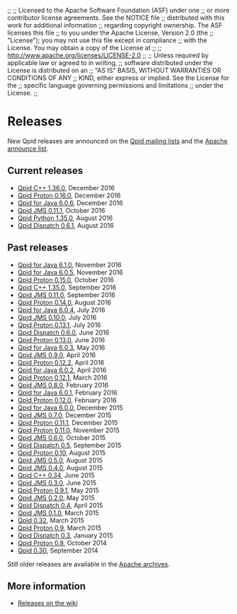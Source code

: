 ;;
;; Licensed to the Apache Software Foundation (ASF) under one
;; or more contributor license agreements.  See the NOTICE file
;; distributed with this work for additional information
;; regarding copyright ownership.  The ASF licenses this file
;; to you under the Apache License, Version 2.0 (the
;; "License"); you may not use this file except in compliance
;; with the License.  You may obtain a copy of the License at
;; 
;;   http://www.apache.org/licenses/LICENSE-2.0
;; 
;; Unless required by applicable law or agreed to in writing,
;; software distributed under the License is distributed on an
;; "AS IS" BASIS, WITHOUT WARRANTIES OR CONDITIONS OF ANY
;; KIND, either express or implied.  See the License for the
;; specific language governing permissions and limitations
;; under the License.
;;

# Releases

New Qpid releases are announced on the
[Qpid mailing lists]({{site_url}}/discussion.html#mailing-lists) and
the
[Apache announce list](http://mail-archives.apache.org/mod_mbox/www-announce/).

## Current releases

 - [Qpid C++ 1.36.0](qpid-cpp-1.36.0/index.html), December 2016
 - [Qpid Proton 0.16.0](qpid-proton-0.16.0/index.html), December 2016
 - [Qpid for Java 6.0.6](qpid-java-6.0.6/index.html), December 2016
 - [Qpid JMS 0.11.1](qpid-jms-0.11.1/index.html), October 2016
 - [Qpid Python 1.35.0](qpid-python-1.35.0/index.html), August 2016
 - [Qpid Dispatch 0.6.1](qpid-dispatch-0.6.1/index.html), August 2016

## Past releases

<div class="two-column" markdown="1">

 - [Qpid for Java 6.1.0](qpid-java-6.1.0/index.html), November 2016
 - [Qpid for Java 6.0.5](qpid-java-6.0.5/index.html), November 2016
 - [Qpid Proton 0.15.0](qpid-proton-0.15.0/index.html), October 2016
 - [Qpid C++ 1.35.0](qpid-cpp-1.35.0/index.html), September 2016
 - [Qpid JMS 0.11.0](qpid-jms-0.11.0/index.html), September 2016
 - [Qpid Proton 0.14.0](qpid-proton-0.14.0/index.html), August 2016
 - [Qpid for Java 6.0.4](qpid-java-6.0.4/index.html), July 2016
 - [Qpid JMS 0.10.0](qpid-jms-0.10.0/index.html), July 2016
 - [Qpid Proton 0.13.1](qpid-proton-0.13.1/index.html), July 2016
 - [Qpid Dispatch 0.6.0](qpid-dispatch-0.6.0/index.html), June 2016
 - [Qpid Proton 0.13.0](qpid-proton-0.13.0/index.html), June 2016
 - [Qpid for Java 6.0.3](qpid-java-6.0.3/index.html), May 2016
 - [Qpid JMS 0.9.0](qpid-jms-0.9.0/index.html), April 2016
 - [Qpid Proton 0.12.2](qpid-proton-0.12.2/index.html), April 2016
 - [Qpid for Java 6.0.2](qpid-java-6.0.2/index.html), April 2016
 - [Qpid Proton 0.12.1](qpid-proton-0.12.1/index.html), March 2016
 - [Qpid JMS 0.8.0](qpid-jms-0.8.0/index.html), February 2016
 - [Qpid for Java 6.0.1](qpid-java-6.0.1/index.html), February 2016
 - [Qpid Proton 0.12.0](qpid-proton-0.12.0/index.html), February 2016
 - [Qpid for Java 6.0.0](qpid-java-6.0.0/index.html), December 2015
 - [Qpid JMS 0.7.0](qpid-jms-0.7.0/index.html), December 2015
 - [Qpid Proton 0.11.1](qpid-proton-0.11.1/index.html), December 2015
 - [Qpid Proton 0.11.0](qpid-proton-0.11.0/index.html), November 2015
 - [Qpid JMS 0.6.0](qpid-jms-0.6.0/index.html), October 2015
 - [Qpid Dispatch 0.5](qpid-dispatch-0.5/index.html), September 2015
 - [Qpid Proton 0.10](qpid-proton-0.10/index.html), August 2015
 - [Qpid JMS 0.5.0](qpid-jms-0.5.0/index.html), August 2015
 - [Qpid JMS 0.4.0](qpid-jms-0.4.0/index.html), August 2015
 - [Qpid C++ 0.34](qpid-cpp-0.34/index.html), June 2015
 - [Qpid JMS 0.3.0](qpid-jms-0.3.0/index.html), June 2015
 - [Qpid Proton 0.9.1](qpid-proton-0.9.1/index.html), May 2015
 - [Qpid JMS 0.2.0](qpid-jms-0.2.0/index.html), May 2015
 - [Qpid Dispatch 0.4](qpid-dispatch-0.4/index.html), April 2015
 - [Qpid JMS 0.1.0](qpid-jms-0.1.0/index.html), March 2015
 - [Qpid 0.32](qpid-0.32/index.html), March 2015
 - [Qpid Proton 0.9](qpid-proton-0.9/index.html), March 2015
 - [Qpid Dispatch 0.3](qpid-dispatch-0.3/index.html), January 2015
 - [Qpid Proton 0.8](qpid-proton-0.8/index.html), October 2014
 - [Qpid 0.30](qpid-0.30/index.html), September 2014

</div>

Still older releases are available in the
[Apache archives](http://archive.apache.org/dist/qpid/).

## More information

 - [Releases on the wiki](https://cwiki.apache.org/confluence/display/qpid/Releases)
